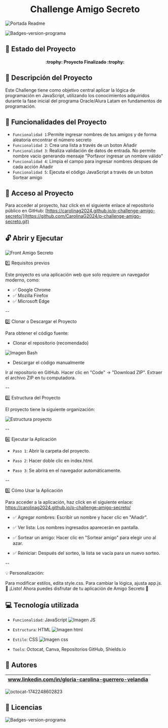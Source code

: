 <h1 align="center">Challenge Amigo Secreto</h1>

![Portada Readme](https://github.com/user-attachments/assets/0bce3636-51ce-4ffd-ba30-961e6c5c1884)

![Badges-version-programa](https://img.shields.io/badge/versión_1-G8_ONE-blue)

## :loudspeaker: Estado del Proyecto
<h4 align="center">
:trophy: Proyecto Finalizado :trophy:
</h4>


## :blue_book: Descripción del Proyecto
Este Challenge tiene como objetivo central aplicar la lógica de programación en JavaScript, utilizando los conocimientos adquiridos durante la fase inicial del programa Oracle/Alura Latam en fundamentos de programación.


## :rotating_light: Funcionalidades del Proyecto
- `Funcionalidad 1`:Permite ingresar nombres de tus amigos y de forma aleatoria encontrar el número secreto
- `Funcionalidad 2`: Crea una lista a través de un boton Añadir
- `Funcionalidad 3`: Realiza validación de datos de entrada. No permite nombre vacio generando mensaje "Porfavor ingresar un nombre válido"
- `Funcionalidad 4`: Limpia el campo para ingresar nombres despues de cada acción Añadir 
- `Funcionalidad 5`: Ejecuta el código JavaScript a través de un boton Sortear amigo  


## :key: Acceso al Proyecto
Para acceder al proyecto, haz click en el siguiente enlace al repositorio público en GitHub: [https://carolinag2024.github.io/p-challenge-amigo-secreto/](https://github.com/CarolinaG2024/p-challenge-amigo-secreto.git) 


## :unlock: Abrir y Ejecutar

![Front Amigo Secreto](https://github.com/user-attachments/assets/75f6e8a1-cc11-45a2-9c7f-a1488ea51ffb)

:one: Requisitos previos

Este proyecto es una aplicación web que solo requiere un navegador moderno, como:

- ✅ Google Chrome
- ✅ Mozilla Firefox
- ✅ Microsoft Edge

--

:two: Clonar o Descargar el Proyecto

Para obtener el código fuente:

* Clonar el repositorio (recomendado)

![Imagen Bash](https://github.com/user-attachments/assets/da6f7f8c-ccdb-4cac-97b1-bb450af65b38)

* Descargar el código manualmente

Ir al repositorio en GitHub.
Hacer clic en "Code" → "Download ZIP".
Extraer el archivo ZIP en tu computadora.

--

:three: Estructura del Proyecto

El proyecto tiene la siguiente organización:

![Estructura proyecto](https://github.com/user-attachments/assets/cb6b2c84-a834-48d3-bb3f-25438f6a9e49)

--

:four: Ejecutar la Aplicación

- `Paso 1`: Abrir la carpeta del proyecto.

- `Paso 2`: Hacer doble clic en index.html.

- `Paso 3`: Se abrirá en el navegador automáticamente.

--

:five: Cómo Usar la Aplicación

Para acceder a la aplicación, haz click en el siguiente enlace: https://carolinag2024.github.io/p-challenge-amigo-secreto/ 

- ✅ Agregar nombres: Escribir un nombre y hacer clic en "Añadir".

- ✅ Ver lista: Los nombres ingresados aparecerán en pantalla.

- ✅ Sortear un amigo: Hacer clic en "Sortear amigo" para elegir uno al azar.

- ✅ Reiniciar: Después del sorteo, la lista se vacía para un nuevo sorteo.

--

💡 Personalización:

Para modificar estilos, edita style.css.
Para cambiar la lógica, ajusta app.js.
🚀 ¡Listo! Ahora puedes disfrutar de tu aplicación de Amigo Secreto 🎉


## :computer: Tecnología utilizada
- `Funcionalidad`: JavaScript
![Imagen JS](https://github.com/user-attachments/assets/808d01b6-e4bb-456c-a2c9-a09c21457e33)

- `Estructura`: HTML
![Imagen html](https://github.com/user-attachments/assets/fc492bd3-2dd1-44e7-bea0-e4fc957e24b7)

- `Estilo`: CSS
![Imagen css](https://github.com/user-attachments/assets/94e1bd54-467f-4957-904d-b3fa05c2f7df)

- `Tools`: Octocat, Canva, Repositorios GitHub, Shields.io

## :information_desk_person: Autores
|www.linkedin.com/in/gloria-carolina-guerrero-velandia|
|:---:|
![octocat-1742248602823](https://github.com/user-attachments/assets/660be175-d307-4dfa-9bbd-03f8e75dc66b)

## :information_desk_person: Licencias
![Badges-version-programa](https://img.shields.io/badge/Licencia_MIT-2025-violet)
